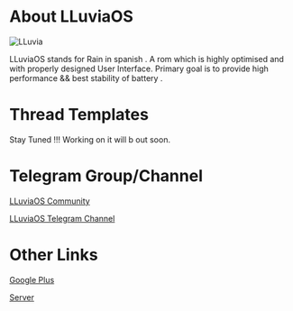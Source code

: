 # About LLuviaOS
![LLuvia](https://github.com/LLuviaOS/XDA-Template/blob/8.1/img/lluvia.png)

LLuviaOS stands for Rain in spanish . 
A rom which is highly optimised and with properly designed User Interface. 
Primary goal is to provide high performance && best stability of battery .

# Thread Templates
Stay Tuned !!!
Working on it will b out soon.

# Telegram Group/Channel
[LLuviaOS Community](https://t.me/LLuviaOs)

[LLuviaOS Telegram Channel](https://t.me/LLuvia_Os)

# Other Links
[Google Plus](https://plus.google.com/communities/100235695574462029127?sqinv=TlRpNXYxMUszMDBZdGNxUTVubDNSWkFqbWd4OFlB)

[Server](https://sourceforge.net/projects/lluviaos-v-1-x)

